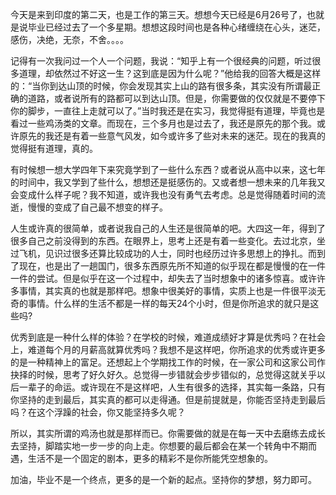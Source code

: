 今天是来到印度的第二天，也是工作的第三天。想想今天已经是6月26号了，也就是说毕业已经过去了一个多星期。想想这段时间也是各种心绪缠绕在心头，迷茫，感伤，决绝，无奈，不舍。。。。

记得有一次我问过一个人一个问题，我说：“知乎上有一个很经典的问题，听过很多道理，却依然过不好这一生？这到底是因为什么呢？”他给我的回答大概是这样的：“当你到达山顶的时候，你会发现其实上山的路有很多条，其实没有所谓最正确的道路，或者说所有的路都可以到达山顶。但是，你需要做的仅仅就是不要停下你的脚步，一直往上走就可以了。”当时我还是在实习，我觉得挺有道理，毕竟也是看过一些鸡汤类的文章。而现在，三个多月也是过去了，我还是原先的那个我。或许原先的我还是有着一些意气风发，如今或许多了些对未来的迷茫。现在的我真的觉得挺有道理，真的。

有时候想一想大学四年下来究竟学到了一些什么东西？或者说从高中以来，这七年的时间中，我又学到了些什么，想想还是挺感伤的。又或者想一想未来的几年我又会变成什么样子呢？我不知道，或许我也没有勇气去考虑。总是觉得随着时间的流逝，慢慢的变成了自己最不想变的样子。

人生或许真的很简单，或者说我自己的人生还是很简单的吧。大四这一年，得到了很多自己之前没得到的东西。在眼界上，思考上还是有着一些变化。去过北京，坐过飞机，见识过很多还算比较成功的人士，同时也经历过许多思想上的挣扎。而到了现在，也是出了一趟国门，很多东西原先所不知道的似乎现在都是慢慢的在一件一件的尝试。但是似乎在这一个过程中，却失去了当时想象中的诸多惊喜。或许许多事情，其实真的也就是那样吧。想象中很美好的事情，实质上也是一件很平淡无奇的事情。什么样的生活不都是一样的每天24个小时，但是你所追求的就只是这些吗?

优秀到底是一种什么样的体验？在学校的时候，难道成绩好才算是优秀吗？在社会上，难道每个月的月薪高就算优秀吗？我想不是这样吧，你所追求的优秀或许更多的是一种精神上的富足。还想起上个学期找工作的时候，在一家公司和这家公司作抉择的时候，思考了好久好久。总觉得一步错就会步步错似的，总觉得这就关乎以后一辈子的命运。或许现在不是这样吧，人生有很多的选择，其实每一条路，只有你坚持的走到最后，其实真的都可以走得通。但是前提就是，你能否坚持走到最后吗？在这个浮躁的社会，你又能坚持多久呢？

所以，其实所谓的鸡汤也就是那样而已。你需要做的就是在每一天中去磨练去成长去坚持，脚踏实地一步一步的向上走。你想要的最后都会在某一个转角中不期而遇，生活不是一个固定的剧本，更多的精彩不是你所能凭空想象的。

加油，毕业不是一个终点，更多的是一个新的起点。坚持你的梦想，努力即可。